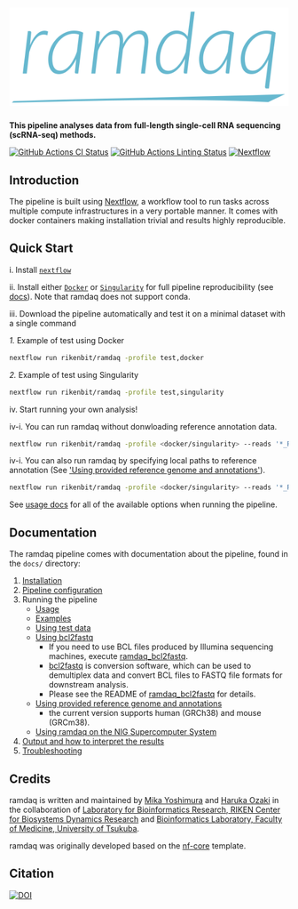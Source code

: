 # ![ramdaq](docs/images/ramdaq_logo_vectorized.svg)

**This pipeline analyses data from full-length single-cell RNA sequencing (scRNA-seq) methods.**

[![GitHub Actions CI Status](https://github.com/rikenbit/ramdaq/workflows/CI/badge.svg)](https://github.com/rikenbit/ramdaq/actions)
[![GitHub Actions Linting Status](https://github.com/rikenbit/ramdaq/workflows/linting/badge.svg)](https://github.com/rikenbit/ramdaq/actions)
[![Nextflow](https://img.shields.io/badge/nextflow-%E2%89%A519.10.0-brightgreen.svg)](https://www.nextflow.io/)

<!-- [![Docker](https://img.shields.io/docker/automated/nfcore/ramdaq.svg)](https://hub.docker.com/r/myoshimura080822/ramdaq) -->

## Introduction

The pipeline is built using [Nextflow](https://www.nextflow.io), a workflow tool to run tasks across multiple compute infrastructures in a very portable manner. It comes with docker containers making installation trivial and results highly reproducible.

## Quick Start

i. Install [`nextflow`](https://nf-co.re/usage/installation)

ii. Install either [`Docker`](https://docs.docker.com/engine/installation/) or [`Singularity`](https://www.sylabs.io/guides/3.0/user-guide/) for full pipeline reproducibility (see [docs](https://nf-co.re/usage/configuration#basic-configuration-profiles)). Note that ramdaq does not support conda.

iii. Download the pipeline automatically and test it on a minimal dataset with a single command

*1.* Example of test using Docker

```bash
nextflow run rikenbit/ramdaq -profile test,docker
```

*2.* Example of test using Singularity

```bash
nextflow run rikenbit/ramdaq -profile test,singularity
```

iv. Start running your own analysis!

<!-- TODO: Update the default command above used to run the pipeline -->

iv-i. You can run ramdaq without donwloading reference annotation data.

```bash
nextflow run rikenbit/ramdaq -profile <docker/singularity> --reads '*_R{1,2}.fastq.gz' --genome GRCh38_v37
```

iv-i. You can also run ramdaq by specifying local paths to reference annotation (See ['Using provided reference genome and annotations'](docs/local_annotation.md)).

```bash
nextflow run rikenbit/ramdaq -profile <docker/singularity> --reads '*_R{1,2}.fastq.gz' --genome GRCh38_v37 --local_annot_dir <The directory path where the reference genome and annotations are placed>
```

See [usage docs](docs/usage.md) for all of the available options when running the pipeline.

## Documentation

The ramdaq pipeline comes with documentation about the pipeline, found in the `docs/` directory:

1. [Installation](https://nf-co.re/usage/installation)
2. [Pipeline configuration](https://nf-co.re/usage/adding_own_config)
3. Running the pipeline
    * [Usage](docs/usage.md)
    * [Examples](docs/examples.md)
    * [Using test data](docs/test_data.md)
    * [Using bcl2fastq](https://github.com/rikenbit/ramdaq_bcl2fastq)
        * If you need to use BCL files produced by Illumina sequencing machines, execute [ramdaq_bcl2fastq](https://github.com/rikenbit/ramdaq_bcl2fastq).
        * [bcl2fastq](https://support.illumina.com/sequencing/sequencing_software/bcl2fastq-conversion-software.html) is conversion software, which can be used to demultiplex data and convert BCL files to FASTQ file formats for downstream analysis.
        * Please see the README of [ramdaq_bcl2fastq](https://github.com/rikenbit/ramdaq_bcl2fastq) for details.
    * [Using provided reference genome and annotations](docs/local_annotation.md)
        * the current version supports human (GRCh38) and mouse (GRCm38).
    * [Using ramdaq on the NIG Supercomputer System](docs/nig_supercomputer_system.md)
4. [Output and how to interpret the results](docs/output.md)
5. [Troubleshooting](https://nf-co.re/usage/troubleshooting)

## Credits

ramdaq is written and maintained by [Mika Yoshimura](https://github.com/myoshimura080822) and [Haruka Ozaki](https://github.com/yuifu) in the collaboration of [Laboratory for Bioinformatics Research, RIKEN Center for Biosystems Dynamics Research](https://bit.riken.jp/) and [Bioinformatics Laboratory, Faculty of Medicine, University of Tsukuba](https://sites.google.com/view/ozakilab).

ramdaq was originally developed based on the [nf-core](https://nf-co.re/) template.

## Citation

[![DOI](https://zenodo.org/badge/269006630.svg)](https://zenodo.org/badge/latestdoi/269006630)
